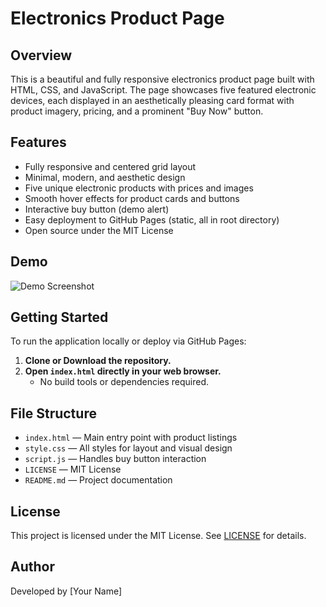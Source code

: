 # Electronics Product Page

## Overview

This is a beautiful and fully responsive electronics product page built with HTML, CSS, and JavaScript. The page showcases five featured electronic devices, each displayed in an aesthetically pleasing card format with product imagery, pricing, and a prominent "Buy Now" button.

## Features

- Fully responsive and centered grid layout
- Minimal, modern, and aesthetic design
- Five unique electronic products with prices and images
- Smooth hover effects for product cards and buttons
- Interactive buy button (demo alert)
- Easy deployment to GitHub Pages (static, all in root directory)
- Open source under the MIT License

## Demo

![Demo Screenshot](https://user-images.githubusercontent.com/your-demo-image-link.png)

## Getting Started

To run the application locally or deploy via GitHub Pages:

1. **Clone or Download the repository.**
2. **Open `index.html` directly in your web browser.**
   - No build tools or dependencies required.

## File Structure

- `index.html` — Main entry point with product listings
- `style.css` — All styles for layout and visual design
- `script.js` — Handles buy button interaction
- `LICENSE` — MIT License
- `README.md` — Project documentation

## License

This project is licensed under the MIT License. See [LICENSE](./LICENSE) for details.

## Author

Developed by [Your Name]
